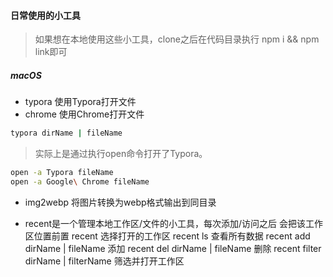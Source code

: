#### 日常使用的小工具
> 如果想在本地使用这些小工具，clone之后在代码目录执行 npm i && npm link即可
##### macOS

- typora 使用Typora打开文件
- chrome 使用Chrome打开文件

```bash
typora dirName | fileName
```
>实际上是通过执行open命令打开了Typora。
```bash
open -a Typora fileName
open -a Google\ Chrome fileName
```

- img2webp 将图片转换为webp格式输出到同目录

- recent是一个管理本地工作区/文件的小工具，每次添加/访问之后 会把该工作区位置前置
  recent 选择打开的工作区
  recent ls 查看所有数据
  recent add dirName | fileName 添加
  recent del dirName | fileName 删除
  recent filter dirName | filterName 筛选并打开工作区

